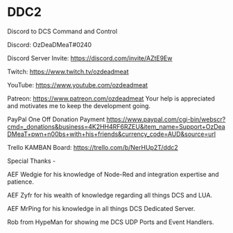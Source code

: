 # DDC2
Discord to DCS Command and Control

Discord: OzDeaDMeaT#0240

Discord Server Invite: https://discord.com/invite/AZtE9Ew

Twitch: https://www.twitch.tv/ozdeadmeat

YouTube: https://www.youtube.com/ozdeadmeat

Patreon: https://www.patreon.com/ozdeadmeat
Your help is appreciated and motivates me to keep the development going.

PayPal One Off Donation Payment https://www.paypal.com/cgi-bin/webscr?cmd=_donations&business=4K2HH4RF6RZEU&item_name=Support+OzDeaDMeaT+pwn+n00bs+with+his+friends&currency_code=AUD&source=url

Trello KAMBAN Board: https://trello.com/b/NerHUp2T/ddc2


Special Thanks - 

AEF Wedgie for his knowledge of Node-Red and integration expertise and patience.

AEF Zyfr for his wealth of knowledge regarding all things DCS and LUA.

AEF MrPing for his knowledge in all things DCS Dedicated Server.

Rob from HypeMan for showing me DCS UDP Ports and Event Handlers.
